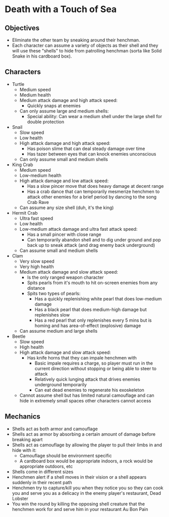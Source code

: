 # Death with a Touch of Sea

## Objectives
- Eliminate the other team by sneaking around their henchman.
- Each character can assume a variety of objects as their shell and they will use these "shells" to hide from patrolling henchman (sorta like Solid Snake in his cardboard box).

## Characters
- Turtle
  * Medium speed
  * Medium health
  * Medium attack damage and high attack speed:
    + Quickly snaps at enemies
  * Can only assume large and medium shells:
    + Special ability: Can wear a medium shell under the large shell for double protection
- Snail
  * Slow speed
  * Low health
  * High attack damage and high attack speed:
    + Has poison slime that can deal steady damage over time
    + Has tazer between eyes that can knock enemies unconscious
  * Can only assume small and medium shells
- King Crab
  * Medium speed
  * Low-medium health
  * High attack damage and low attack speed:
    + Has a slow pincer move that does heavy damage at decent range
    + Has a crab dance that can temporarily mesmerize henchmen to attack other enemies for a brief period by dancing to the song Crab Rave
  * Can assume any size shell (duh, it's the king)
- Hermit Crab
  * Ultra fast speed
  * Low health
  * Low-medium attack damage and ultra fast attack speed:
    + Has a small pincer with close range
    + Can temporarily abandon shell and to dig under ground and pop back up to sneak attack (and drag enemy back underground)
  * Can assume small and medium shells
- Clam
  * Very slow speed
  * Very high health
  * Medium attack damage and slow attack speed:
    + Is the only ranged weapon character
    + Spits pearls from it's mouth to hit on-screen enemies from any distance
    + Spits two types of pearls:
      - Has a quickly replenishing white pearl that does low-medium damage
      - Has a black pearl that does medium-high damage but replenishes slow
      - Has a red pearl that only replenishes every 5 mins but is homing and has area-of-effect (explosive) damage
  * Can assume medium and large shells
- Beetle
  * Slow speed
  * High health
  * High attack damage and slow attack speed:
    + Has knife horns that they can impale henchmen with
      - Basic impale requires a charge, so player must run in the current direction without stopping or being able to steer to attack
      - Relatively quick lunging attack that drives enemies underground temporarily
      - Can eat dead enemies to regenerate his exoskeleton
  * Cannot assume shell but has limited natural camouflage and can hide in extremely small spaces other characters cannot access

## Mechanics
- Shells act as both armor and camouflage
- Shells act as armor by absorbing a certain amount of damage before breaking apart
- Shells act as camouflage by allowing the player to pull their limbs in and hide with it:
  * Camouflage should be environment specific
  * A cardboard box would be appropriate indoors, a rock would be appropriate outdoors, etc
- Shells come in different sizes
- Henchmen alert if a shell moves in their vision or a shell appears suddenly in their recent path
- Henchmen try to capture/kill you when they notice you so they can cook you and serve you as a delicacy in the enemy player's restaurant, Dead Lobster
- You win the round by killing the opposing shell creature that the henchmen work for and serve him in your restaurant Au Bon Pain
